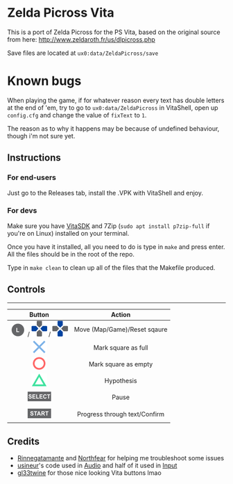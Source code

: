 # Zelda Picross Vita

This is a port of Zelda Picross for the PS Vita, based on the original source from here: http://www.zeldaroth.fr/us/dlpicross.php

Save files are located at ``ux0:data/ZeldaPicross/save``

# Known bugs
When playing the game, if for whatever reason every text has double letters at the end of 'em, try to go to ``ux0:data/ZeldaPicross`` in VitaShell, open up ``config.cfg`` and change the value of ``fixText`` to ``1``.

The reason as to why it happens may be because of undefined behaviour, though i'm not sure yet.

## Instructions

### For end-users
Just go to the Releases tab, install the .VPK with VitaShell and enjoy.

### For devs
Make sure you have [VitaSDK](https://vitasdk.org/) and 7Zip (`sudo apt install p7zip-full` if you're on Linux) installed on your terminal.

Once you have it installed, all you need to do is type in ``make`` and press enter. All the files should be in the root of the repo.

Type in ``make clean`` to clean up all of the files that the Makefile produced.

## Controls
-----------------

|             Button             | Action                         |
|:------------------------------:|:------------------------------:|
| ![joysl] / ![dpadh] / ![dpadv] | Move (Map/Game)/Reset sqaure   |
|            ![cross]            | Mark square as full            |
|      ![circl]                  | Mark square as empty           |
|            ![trian]            | Hypothesis                     |
|            ![selec]            | Pause                          |
|            ![start]            | Progress through text/Confirm  |

## Credits
- [Rinnegatamante](https://github.com/Rinnegatamante/) and [Northfear](https://github.com/Northfear/) for helping me troubleshoot some issues
- [usineur](https://github.com/usineur)'s code used in [Audio](https://github.com/hatoving/zeldapicross_vita/blob/main/src/Audio.cpp) and half of it used in [Input](https://github.com/hatoving/zeldapicross_vita/blob/main/src/Keyboard.cpp)
- [gl33twine](https://github.com/v-atamanenko) for those nice looking Vita buttons lmao

[cross]: https://raw.githubusercontent.com/v-atamanenko/sdl2sand/master/img/cross.svg "Cross"
[circl]: https://raw.githubusercontent.com/v-atamanenko/sdl2sand/master/img/circle.svg "Circle"
[squar]: https://raw.githubusercontent.com/v-atamanenko/sdl2sand/master/img/square.svg "Square"
[trian]: https://raw.githubusercontent.com/v-atamanenko/sdl2sand/master/img/triangle.svg "Triangle"
[joysl]: https://raw.githubusercontent.com/v-atamanenko/sdl2sand/master/img/joystick-left.svg "Left Joystick"
[dpadh]: https://raw.githubusercontent.com/v-atamanenko/sdl2sand/master/img/dpad-left-right.svg "D-Pad Left/Right"
[dpadv]: https://raw.githubusercontent.com/v-atamanenko/sdl2sand/master/img/dpad-top-down.svg "D-Pad Up/Down"
[selec]: https://raw.githubusercontent.com/v-atamanenko/sdl2sand/master/img/dpad-select.svg "Select"
[start]: https://raw.githubusercontent.com/v-atamanenko/sdl2sand/master/img/dpad-start.svg "Start"
[trigl]: https://raw.githubusercontent.com/v-atamanenko/sdl2sand/master/img/trigger-left.svg "Left Trigger"
[trigr]: https://raw.githubusercontent.com/v-atamanenko/sdl2sand/master/img/trigger-right.svg "Right Trigger"
